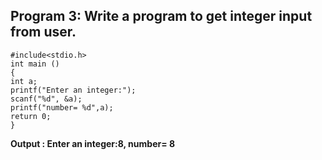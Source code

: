 ## Program 3: Write a program to get integer input from user.
```
#include<stdio.h>
int main ()
{
int a;
printf("Enter an integer:");
scanf("%d", &a);
printf("number= %d",a);
return 0;
}
```
**Output : Enter an integer:8, number= 8**

